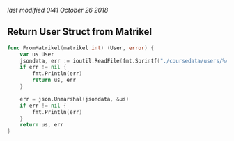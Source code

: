 <i class='last-modified'>last modified 0:41 October 26 2018</i>
## Return User Struct from Matrikel
```go
func FromMatrikel(matrikel int) (User, error) {
	var us User
	jsondata, err := ioutil.ReadFile(fmt.Sprintf("./coursedata/users/%v/profile.json", matrikel))
	if err != nil {
		fmt.Println(err)
		return us, err
	}

	err = json.Unmarshal(jsondata, &us)
	if err != nil {
		fmt.Println(err)
	}
	return us, err
}
```






